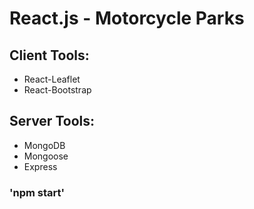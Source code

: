 # React.js - Motorcycle Parks

## Client Tools:

- React-Leaflet
- React-Bootstrap

## Server Tools:

- MongoDB
- Mongoose
- Express

### 'npm start'
